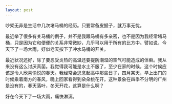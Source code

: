 ```yaml
---
layout: post
---
```

吵架无非是生活中几次堵马桶的经历。只要常备皮搋子，就万事无忧。

最近举了很多有关马桶的例子，并不是我跟马桶有多亲密，也不是因为我经常堵马桶，只是因为它和便便的关系非常微妙，几乎可以用于所有的比方中。譬如说，今天下了一场大雨，好似老天按下了冲水马桶的开关。

最近状况还好，除了要忍受炎热的高温还要提防潮湿的空气可能造成的体癣。我从来没有这么讨厌真菌。我觉得我可能是水土不服了，至少在家的时候，这个时候应该是令人欣喜愉悦的春天。我经常会思念起高中那些日子，四月某天，早上出门的时候乘着南方的春风，晚上回家看得到朵朵桃花开。这种景象在四季不分明的广州是没有的，春天落叶，冬天开花，这算是什么啊？

好在今天下了一场大雨，痛快淋漓。